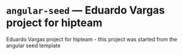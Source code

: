 # `angular-seed` — Eduardo Vargas project for hipteam 

Eduardo Vargas project for hipteam - this project was started from the angular seed template

